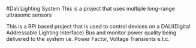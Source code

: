 #Dali Lighting System
This is a project that uses multiple long-range ultrasonic sensors

This is a RPi based project that is used to control devices on
a DALI(Digital Addressable Lighting Interface) Bus and monitor
power quality being delivered to the system i.e. Power Factor,
Voltage Transients e.t.c.